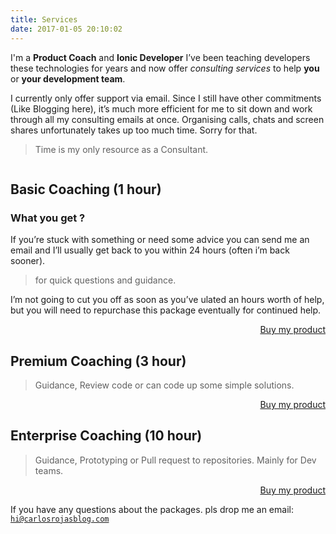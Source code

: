 ```yaml
---
title: Services
date: 2017-01-05 20:10:02
---
```


I'm a **Product Coach** and **Ionic Developer** I’ve been teaching developers these technologies for years and now offer *consulting services* to help **you** or **your development team**.

I currently only offer support via email. Since I still have other commitments (Like Blogging here), it’s much more efficient for me to sit down and work through all my consulting emails at once. Organising calls, chats and screen shares unfortunately takes up too much time. Sorry for that.

<blockquote>Time is my only resource as a Consultant.</blockquote>

<img src="https://firebasestorage.googleapis.com/v0/b/modular-source-808.appspot.com/o/page%2Fpic.png?alt=media&token=3c575265-9c4e-4527-802b-79b4bdf7ab68" alt="">

## Basic Coaching (1 hour)

### What you get ? 

If you’re stuck with something or need some advice you can send me an email and I’ll usually get back to you within 24 hours (often i’m back sooner).

<blockquote>for quick questions and guidance.</blockquote>

I’m not going to cut you off as soon as you’ve <accum></accum>ulated an hours worth of help, but you will need to repurchase this package eventually for continued help.

<script async src="https://gumroad.com/js/gumroad.js"></script>
<div align="right"><a class="gumroad-button" href="https://gum.co/yfaUJ" target="_blank" data-gumroad-single-product="true">Buy my product</a></div>

## Premium Coaching (3 hour)

<blockquote>Guidance, Review code or  can code up some simple solutions.</blockquote>

<div align="right"><a class="gumroad-button" href="https://gum.co/yfaUJ" target="_blank" data-gumroad-single-product="true">Buy my product</a></div>

## Enterprise Coaching (10 hour)

<blockquote>Guidance, Prototyping or Pull request to repositories. Mainly for Dev teams.</blockquote>

<div align="right"><a class="gumroad-button" href="https://gum.co/rqkzu" target="_blank" data-gumroad-single-product="true">Buy my product</a></div>


If you have any questions about the packages. pls drop me an email: <code>hi@carlosrojasblog.com</code>